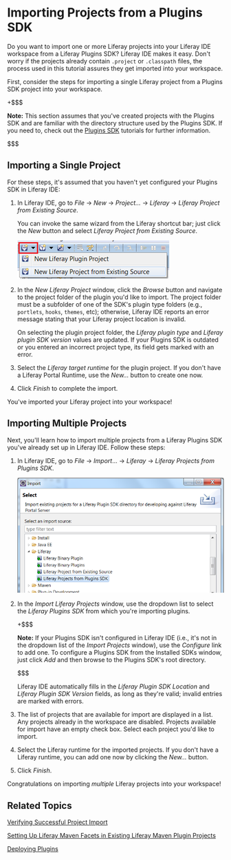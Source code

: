 # Importing Projects from a Plugins SDK [](id=importing-projects-from-plugins-sdk)

Do you want to import one or more Liferay projects into your Liferay IDE
workspace from a Liferay Plugins SDK? Liferay IDE makes it easy. Don't worry if
the projects already contain `.project` or `.classpath` files, the process used
in this tutorial assures they get imported into your workspace.

First, consider the steps for importing a single Liferay project from a
Plugins SDK project into your workspace.

+$$$

**Note:** This section assumes that you've created projects with the Plugins SDK
and are familiar with the directory structure used by the Plugins SDK. If you
need to, check out the
[Plugins SDK](/develop/tutorials/-/knowledge_base/6-2/plugins-sdk) tutorials for
further information. 

$$$

## Importing a Single Project [](id=importing-a-single-project)

For these steps, it's assumed that you haven't yet configured your Plugins SDK
in Liferay IDE: 

1.  In Liferay IDE, go to *File* &rarr; *New* &rarr; *Project...* &rarr;
    *Liferay* &rarr; *Liferay Project from Existing Source*. 

    You can invoke the same wizard from the Liferay shortcut bar; just click
    the *New* button and select *Liferay Project from Existing Source*.

    ![Figure 2.12: As an alternative to clicking *File* &rarr; *New* to create a new Liferay project from an existing source, you can click the button shown above from Liferay IDE's shortcut bar.](../../images/ide-new-proj-existing-source.png)

2.  In the *New Liferay Project* window, click the *Browse* button and navigate
    to the project folder of the plugin you'd like to import. The project folder
    must be a subfolder of one of the SDK's plugin type folders (e.g.,
    `portlets`, `hooks`, `themes`, etc); otherwise, Liferay IDE reports an error
    message stating that your Liferay project location is invalid. 

    On selecting the plugin project folder, the *Liferay plugin type* and
    *Liferay plugin SDK version* values are updated. If your Plugins SDK is
    outdated or you entered an incorrect project type, its field gets marked
    with an error. 

4.  Select the *Liferay target runtime* for the plugin project. If you don't
    have a Liferay Portal Runtime, use the *New...* button to create one now.
    <!-- For more detailed instructions, see the section *Liferay Portal Runtime
    and Server Setup*, found earlier in this chapter. -->
    <!-- To do: add link to portal runtime and server setup learning path article -->

5.  Click *Finish* to complete the import. 

You've imported your Liferay project into your workspace!

<!-- Any time you import a project into Liferay IDE, you can verify that it was
successfully configured as a Liferay IDE project by using the process outlined
in the tutorial *Verifying Successful Project Import*. 
-->

<!-- To do: Add link to Verifying Successful Project Import tutorial -->

## Importing Multiple Projects [](id=importing-multiple-projects)

Next, you'll learn how to import multiple projects from a Liferay Plugins SDK
you've already set up in Liferay IDE. Follow these steps: 

1. In Liferay IDE, go to *File* &rarr; *Import*... &rarr; *Liferay* &rarr;
   *Liferay Projects from Plugins SDK*. 

    ![Figure 2.13: To import projects from a Plugins SDK, choose *Liferay Projects from Plugins SDK* from the Import menu.](../../images/ide-import-from-plugin-sdk.png)

2. In the *Import Liferay Projects* window, use the dropdown list to select the
   *Liferay Plugins SDK* from which you're importing plugins. 

    +$$$

    **Note:** If your Plugins SDK isn't configured in Liferay IDE (i.e., it's
    not in the dropdown list of the *Import Projects* window), use the
    *Configure* link to add one. To configure a Plugins SDK from the Installed
    SDKs window, just click *Add* and then browse to the Plugins SDK's root
    directory.

    $$$

    Liferay IDE automatically fills in the *Liferay Plugin SDK Location* and
    *Liferay Plugin SDK Version* fields, as long as they're valid; invalid
    entries are marked with errors. 

3. The list of projects that are available for import are displayed in a list.
   Any projects already in the workspace are disabled. Projects available for
   import have an empty check box. Select each project you'd like to import. 

4. Select the Liferay runtime for the imported projects. If you don't have a
   Liferay runtime, you can add one now by clicking the *New...* button.

5. Click *Finish*. 

Congratulations on importing *multiple* Liferay projects into your workspace! 

## Related Topics [](id=related-topics)

[Verifying Successful Project Import](/develop/tutorials/-/knowledge_base/6-2/verifying-successful-project-import)

[Setting Up Liferay Maven Facets in Existing Liferay Maven Plugin Projects](/develop/tutorials/-/knowledge_base/6-2/setting-up-liferay-maven-facets-in-existing-liferay-maven-plugin-projects)

[Deploying Plugins](/develop/tutorials/-/knowledge_base/6-2/deploying-plugins)

